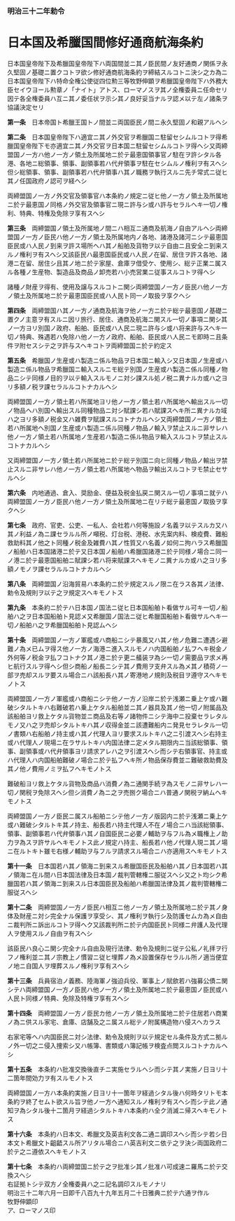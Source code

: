 ### 明治三十二年勅令  
# 日本国及希臘国間修好通商航海条約  
日本国皇帝陛下及希臘国皇帝陛下ハ両国間並ニ其ノ臣民間ノ友好通商ノ関係ヲ永久堅固ノ基礎ニ置クコトヲ欲シ修好通商航海条約ヲ締結スルコトニ決シ之カ為ニ日本国皇帝陛下ハ特命全権公使従四位勲三等牧野伸顕ヲ希臘国皇帝陛下ハ外務大臣セイウヨール勲章ノ「ナイト」アトス、ローマノスヲ其ノ全権委員ニ任命セリ因テ各全権委員ハ互ニ其ノ委任状ヲ示シ其ノ良好妥当ナルヲ認メ以テ左ノ諸条ヲ協議決定セリ  
  
  
**第一条**　日本帝国ト希臘王国トノ間並ニ両国臣民ノ間ニ永久堅固ノ和親アルヘシ  
  
**第二条**　日本国皇帝陛下ハ適宜ニ其ノ外交官ヲ希臘国ニ駐留セシムルコトヲ得希臘国皇帝陛下モ亦適宜ニ其ノ外交官ヲ日本国ニ駐留セシムルコトヲ得ヘシ又両締盟国ノ一方ハ他ノ一方ノ領土及所属地ニ於テ最恵国領事官ノ駐在ヲ許シタル各港、各地ニ総領事、領事、副領事若ハ代弁領事ヲ駐在セシムルノ権利ヲ有スヘシ但シ総領事、領事、副領事若ハ代弁領事ハ其ノ職務ヲ執行スルニ先チ常式ニ従ヒ其ノ任国政府ノ認可ヲ経ヘシ  
  
両締盟国ノ一方ノ外交官及領事官ハ本条約ノ規定ニ従ヒ他ノ一方ノ領土及所属地ニ於テ最恵国ノ同格ノ外交官及領事官ニ現ニ許与シ或ハ許与セラルヘキ一切ノ権利、特典、特権及免除ヲ享有スヘシ  
  
**第三条**　両締盟国ノ領土及所属地ノ間ニハ相互ニ通商及航海ノ自由アルヘシ両締盟国ノ一方ノ臣民ハ他ノ一方ノ領土及所属地内ノ各地、諸港及諸河ニシテ最恵国臣民或ハ人民ノ到来ヲ許ス場所ヘハ其ノ船舶及貨物ヲ以テ自由ニ且安全ニ到来スルノ権利ヲ有スヘシ又該臣民ハ最恵国臣民或ハ人民ノ在留、居住ヲ許ス各地、諸港ニ在留、居住シ且其ノ地ニ於テ家屋、倉庫ヲ借受ケ、使用シ、総テ正業ニ属スル各種ノ生産物、製造品及商品ノ卸売若ハ小売営業ニ従事スルコトヲ得ヘシ  
  
諸種ノ財産ヲ得有、使用及譲与スルコトニ関シ両締盟国ノ一方ノ臣民ハ他ノ一方ノ領土及所属地ニ於テ最恵国臣民或ハ人民ト同一ノ取扱ヲ享クヘシ  
  
**第四条**　両締盟国ハ其ノ一方ノ通商及航海ヲ他ノ一方ニ於テ総テ最恵国ノ基礎ニ置クノ主意ヲ有スルニ因リ旅行、居住、通商及航海ニ関スル一切ノ事項ニ関シ其ノ一方ヨリ別国ノ政府、船舶、臣民或ハ人民ニ現ニ許与シ或ハ将来許与スヘキ一切ノ特典、殊遇若ハ免除ハ他ノ一方ノ政府、船舶、臣民或ハ人民ニモ即時ニ且条件ヲ附セスシテ之ヲ許与スヘキコトヲ両締盟国ニ於テ約定ス  
  
**第五条**　希臘国ノ生産或ハ製造ニ係ル物品ヲ日本国ニ輸入シ又日本国ノ生産或ハ製造ニ係ル物品ヲ希臘国ニ輸入スルニモ総テ別国ノ生産或ハ製造ニ係ル同種ノ物品ニシテ同様ノ目的ヲ以テ輸入スルモノニ対シ課スル処ノ税ニ異ナルカ或ハ之ヨリ多額ノ税ヲ課セラルルコトナカルヘシ  
  
両締盟国ノ一方ノ領土若ハ所属地ヨリ他ノ一方ノ領土若ハ所属地ヘ輸出スル一切ノ物品ヘハ別国ヘ輸出スル同種物品ニ対シ賦課シ若ハ賦課スヘキ所ニ異ナルカ域ハ之ヨリ多額ノ税金又ハ雑費ヲ賦課スルコトナカルヘシ又両締盟国ノ一方ノ領土若ハ所属地ヘ別国ノ生産或ハ製造ニ係ル同種ノ物品ノ輸入ヲ禁止スルニ非サレハ他ノ一方ノ領土若ハ所属地ノ生産若ハ製造ニ係ル物品ヲ輸入スルコトヲ禁止スルコトナカルヘシ  
  
又両締盟国ノ一方ノ領土若ハ所属地ニ於テ総テ別国ニ向ヒ同種ノ物品ノ輸出ヲ禁止スルニ非サレハ他ノ一方ノ領土若ハ所属地ヘ物品ヲ輸出スルコトヲモ禁止セサルヘシ  
  
**第六条**　内地通過、倉入、奨励金、便益及税金払戻ニ関スル一切ノ事項ニ就テハ両締盟国ノ一方ノ臣民ハ他ノ一方ノ領土及所属地ニ在リテ総テ最恵国ノ取扱ヲ享クヘシ  
  
**第七条**　政府、官吏、公吏、一私人、会社若ハ何等施設ノ名義ヲ以テスルカ又ハ其ノ利益ノ為ニ課セラルル所ノ噸税、灯台税、港税、水先案内料、検疫費、難船救助料其ノ他之ト同種ノ税金及雑費ハ其ノ性質又ハ名義ノ如何ニ拘ハラス希臘国ノ船舶ハ日本国諸港ニ於テ又日本国ノ船舶ハ希臘国諸港ニ於テ同様ノ場合ニ同一ノ港ニ於テ最恵国船舶ニ賦課シ若ハ将来賦課スヘキモノニ異ナルカ或ハ之ヨリ多額ノモノヲ課セラルルコトナカルヘシ  
  
**第八条**　両締盟国ノ沿海貿易ハ本条約ニ於テ規定スルノ限ニ在ラス各其ノ法律、勅令及規則ヲ以テ之ヲ規定スヘキモノトス  
  
**第九条**　本条約ニ於テハ日本国ノ国法ニ従ヒ日本国船舶ト看做サル可キ一切ノ船舶ハ之ヲ日本国船舶ト見認メ又希臘国ノ国法ニ従ヒ希臘国船舶ト看做サルヘキ一切ノ船舶ハ之ヲ希臘国船舶ト見認ムヘシ  
  
**第十条**　両締盟国ノ一方ノ軍艦或ハ商船ニシテ暴風又ハ其ノ他ノ危難ニ遭遇シ避難ノ為メ已ムヲ得ス他ノ一方ノ海港ニ進入スルモノハ内国船舶ノ払フヘキ税金ノ外何等ノ税金ヲ払フコトナク其ノ港ニ於テ更ニ艤装ヲ為シ一切ノ需要品ヲ求メ再ヒ航行スルヲ得ヘシ但シ商船ノ船長ニシテ其ノ費用ヲ支弁スル為メ其ノ積荷ノ一部ヲ売却スルヲ要スル場合ニハ該船長ハ其ノ寄港地ノ規則及税目ヲ遵守スヘキモノトス  
  
両締盟国ノ一方ノ軍艦或ハ商船ニシテ他ノ一方ノ沿岸ニ於テ浅瀬ニ乗上ケ或ハ難破シタルトキハ右難破若ハ乗上ケタル船舶並ニ其ノ器具及其ノ他一切ノ附属品及該船舶ヨリ救上ケタル貨物並ニ商品及右等ノ諸物件ニシテ海中ニ投棄セラレタルモノ又ハ之ヲ売却シタルトキハ其ノ収得金並ニ該遭難船内ニ発見セラレタル一切ノ書類ハ右船舶ノ持主或ハ其ノ代理人ヨリ要求スルトキハ之ニ引渡スヘシ右持主或ハ代理人ノ現場ニ在ラサルトキハ内国法律ニ定メタル期限内ニ当該総領事、領事、副領事或ハ代弁領事ヨリ請求アレハ之ヲ引渡スヘシ而シテ右領事官、持主或ハ代理人ハ内国船舶難破ノ場合ニ於テ払フヘキ所ノ物品保存費並ニ難破救助費及其ノ他ノ費用ノミヲ払フヘキモノトス  
  
難破船ヨリ救上ケタル貨物及商品ハ消費ノ為ニ通関手続ヲ為スモノニ非サレハ一切ノ関税ヲ免除スヘシ但シ消費ノ為ニ之ヲ売捌ク場合ニハ普通ノ関税ヲ納ムヘキモノトス  
  
両締盟国ノ一方ノ臣民ニ属スル船舶ニシテ他ノ一方ノ版図内ニ於テ浅瀬ニ乗上ケ或ハ難破シタルトキ其ノ持主、船長若ハ持主代理人不在ノ場合ニハ当該総領事、領事、副領事若ハ代弁領事ハ其ノ自国臣民ニ必要ノ輔助ヲ与フル為メ職権上ノ助力ヲ為スヲ許サルヘキモノトス此ノ規定ハ持主、船長若ハ他ノ代理人現ニ其ノ場ニ在ルトキト雖モ右様ノ輔助ヲ与フルヲ請求スル場合ニハ亦適用スヘキモノトス  
  
**第十一条**　日本国若ハ其ノ領海ニ到来スル希臘国臣民及船舶ハ其ノ日本国若ハ其ノ領海ニ在ル間ハ日本国法律及日本国ノ裁判管轄権ニ服従スヘシ又之ト均シク希臘国若ハ其ノ領海ニ到来スル日本国臣民及船舶ハ希臘国法律及其ノ裁判管轄権ニ服従スヘシ  
  
**第十二条**　両締盟国ノ一方ノ臣民ハ相互ニ他ノ一方ノ領土及所属地ニ於テ其ノ身体及財産ニ対シ完全ナル保護ヲ享受シ、其ノ権利ヲ執行シ及防護セムカ為メ自由ニ裁判所ニ訴出ルコトヲ得ヘク又該裁判所ニ於テ内国臣民ト同様ニ弁護人及代理人ヲ使用スルノ自由ヲ有スヘシ  
  
該臣民ハ良心ニ関シ完全ナル自由及現行法律、勅令及規則ニ従テ公私ノ礼拝ヲ行フノ権利並ニ其ノ宗教上ノ慣習ニ従ヒ埋葬ノ為メ設置保存セラルル所ノ適当便宜ノ地ニ自国人ヲ埋葬スルノ権利ヲ享有スヘシ  
  
**第十三条**　兵員宿泊ノ義務、陸海軍ノ強迫兵役、軍事上ノ賦歛若ハ強募公債ニ関シテハ両締盟国ノ一方ノ臣民ハ他ノ一方ノ領土及所属地ニ於テ最恵国ノ臣民或ハ人民ト同様ノ特典、免除及特権ヲ享有スヘシ  
  
**第十四条**　両締盟国ノ一方ノ臣民カ他ノ一方ノ領土及所属地ニ於テ住居若ハ商業ノ為ニ供スル家宅、倉庫、店舗及之ニ属スル総テノ附属構造物ハ侵スヘカラス  
  
右家宅等ヘハ内国臣民ニ対シ法律、勅令及規則ヲ以テ規定セル条件及方式ニ拠ルノ外一切之ニ侵入捜索シ又ハ帳簿、書類或ハ簿記帳ヲ検査点閲スルコトナカルヘシ  
  
**第十五条**　本条約ハ批准交換後直チニ実施セラルヘシ而シテ其ノ実施ノ日ヨリ十二箇年間効力ヲ有スルモノトス  
  
両締盟国ノ一方ハ本条約実施ノ日ヨリ十一箇年ヲ経過シタル後ハ何時タリトモ本条約ヲ終了セムト欲スル旨ヲ他ノ一方ヘ通知スルノ権利ヲ有スヘシ而シテ此ノ通知ヲ為シタル後十二箇月ヲ経過シタルトキハ本条約ハ全ク消滅ニ帰スヘキモノトス  
  
**第十六条**　本条約ハ日本文、希臘文及英吉利文各二通ニ調印スヘシ而シテ若シ日本文ト希臘文ト齟齬スル所アリタル場合ニハ英吉利文ニ依テ之ヲ決シ両国政府ニ於テ之ニ遵依スヘキモノトス  
  
**第十七条**　本条約ハ両締盟国ニ於テ之ヲ批准シ其ノ批准ハ可成速ニ羅馬ニ於テ交換スヘシ  
右証拠トシテ双方ノ全権委員ハ之ニ記名調印スルモノナリ  
明治三十二年六月一日即千八百九十九年五月二十日雅典ニ於テ六通ヲ作ル  
牧野伸顕印  
ア、ローマノス印  
  
